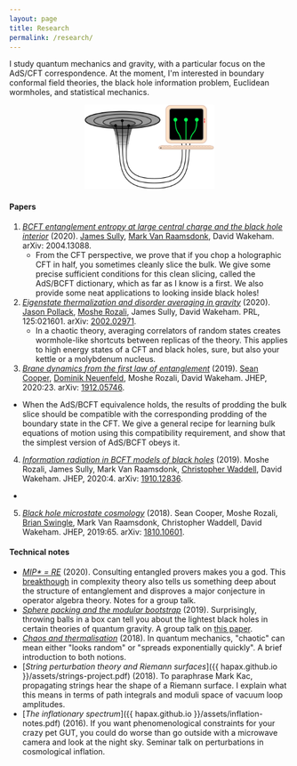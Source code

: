```yaml
---
layout: page
title: Research
permalink: /research/
---
```


I study quantum mechanics and gravity, with a particular focus on the
AdS/CFT correspondence.
At the moment, I'm interested in boundary conformal field theories,
the black hole information problem, Euclidean wormholes, and
statistical mechanics.

<figure>
    <div style="text-align:center"><img src ="/images/er=epr.png"
    width="55%" />
	</div>
	</figure>


#### Papers

1. [*BCFT entanglement entropy at large central charge and the black hole interior*](https://arxiv.org/abs/2004.13088)
   (2020). [James Sully](http://inspirehep.net/search?p=author%3AJ.Sully.1%20AND%20collection%3Aciteable),
   [Mark Van Raamsdonk](https://www.phas.ubc.ca/~mav/vanraamsdonk.html),
   David Wakeham. arXiv: 2004.13088.
   - From the CFT perspective, we prove that if you chop a holographic
   CFT in half, you sometimes cleanly slice the bulk. We give some
   precise sufficient conditions for this clean slicing, called the
   AdS/BCFT dictionary, which as far as I know is a first. We also
   provide some neat applications to looking inside black holes!
2. [*Eigenstate thermalization and disorder averaging in gravity*](https://journals.aps.org/prl/abstract/10.1103/PhysRevLett.125.021601)
   (2020). [Jason Pollack](https://www.phas.ubc.ca/~jpollack/),
   [Moshe Rozali](https://www.phas.ubc.ca/~rozali/), James Sully,
   David Wakeham. PRL, 125:021601. arXiv:
   [2002.02971](https://arxiv.org/pdf/2002.02971.pdf).
   - In a chaotic theory, averaging correlators of random states
   creates wormhole-like shortcuts between replicas of the
   theory. This applies to high energy states of a CFT and black
   holes, sure, but also your kettle or a molybdenum nucleus.
3. [*Brane dynamics from the first law of entanglement*](https://link.springer.com/content/pdf/10.1007/JHEP03(2020)023.pdf)
  (2019). [Sean Cooper](https://seancooper.info/),
  [Dominik Neuenfeld](http://inspirehep.net/search?ln=en&ln=en&p=Dominik+Neuenfeld&of=hb&action_search=Search&sf=&so=d&rm=&rg=25&sc=0),
 Moshe Rozali, David
  Wakeham. JHEP, 2020:23. arXiv:
  [1912.05746](https://arxiv.org/pdf/1912.05746.pdf).
  - When the AdS/BCFT equivalence holds, the results of prodding
  the bulk slice should be compatible with the corresponding prodding
  of the boundary state in the CFT. We give a general recipe for
  learning bulk equations of motion using this compatibility
  requirement, and show that the simplest version of AdS/BCFT obeys it.
4. [*Information radiation in BCFT models of black holes*](https://link.springer.com/content/pdf/10.1007/JHEP05(2020)004.pdf)
  (2019). Moshe Rozali,
 James Sully,
 Mark Van Raamsdonk,
  [Christopher Waddell](https://inspirehep.net/literature?sort=mostrecent&size=25&page=1&q=a%20C.Waddell.2),
  David Wakeham. JHEP, 2020:4. arXiv:
  [1910.12836](https://arxiv.org/pdf/1910.12836.pdf).
  - 
5. [*Black hole microstate cosmology*](https://link.springer.com/content/pdf/10.1007%2FJHEP07%282019%29065.pdf)
  (2018). Sean Cooper,
  Moshe Rozali,
  [Brian Swingle](https://sites.google.com/site/physicsmonkey/),
 Mark Van Raamsdonk,
  Christopher Waddell, David Wakeham. JHEP, 2019:65. arXiv:
  [1810.10601](https://arxiv.org/abs/1810.10601).

#### Technical notes

- [*MIP\* = RE*](assets/mipre.pdf) (2020). Consulting entangled
  provers makes you a god. This
  [breakthough](https://arxiv.org/abs/2001.04383) in complexity theory
  also tells us something deep about the structure of entanglement and disproves a major
  conjecture in operator algebra theory. Notes for a group talk. <!--, showing that entangled provers can convince you of almost anything.-->
- [*Sphere packing and the modular bootstrap*](assets/sphere-packing.pdf)
  (2019). Surprisingly, throwing balls in a box can tell you about the
  lightest black holes in certain theories of quantum gravity. A group
  talk on [this paper](https://arxiv.org/abs/1905.01319).
- [*Chaos and thermalisation*](assets/chaos.pdf) (2018). In quantum
  mechanics, "chaotic" can mean either "looks random" or "spreads exponentially
  quickly". A brief introduction to both notions.
- [*String perturbation theory and Riemann surfaces*]({{
hapax.github.io }}/assets/strings-project.pdf) (2018). To paraphrase
Mark Kac, propagating strings hear the shape of a Riemann surface. I
explain what this means in terms of path integrals and moduli space
of vacuum loop amplitudes.
- [*The inflationary spectrum*]({{ hapax.github.io
  }}/assets/inflation-notes.pdf) (2016). If you want phenomenological
  constraints for your crazy pet GUT, you could do worse than go
  outside with a microwave camera and look at the night sky. Seminar
  talk on perturbations in cosmological inflation.
